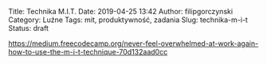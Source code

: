 Title: Technika M.I.T.
Date: 2019-04-25 13:42
Author: filipgorczynski
Category: Luźne
Tags: mit, produktywność, zadania
Slug: technika-m-i-t
Status: draft

https://medium.freecodecamp.org/never-feel-overwhelmed-at-work-again-how-to-use-the-m-i-t-technique-70d132aad0cc
